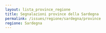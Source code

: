 ```yaml
---
layout: lista_province_regione
title: Segnalazioni province della Sardegna
permalink: /issues/regione/sardegna/province
regione: Sardegna
---
```


